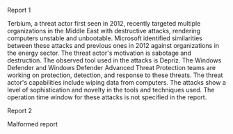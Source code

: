 
Report 1

Terbium, a threat actor first seen in 2012, recently targeted multiple organizations in the Middle East with destructive attacks, rendering computers unstable and unbootable. Microsoft identified similarities between these attacks and previous ones in 2012 against organizations in the energy sector. The threat actor's motivation is sabotage and destruction. The observed tool used in the attacks is Depriz. The Windows Defender and Windows Defender Advanced Threat Protection teams are working on protection, detection, and response to these threats. The threat actor's capabilities include wiping data from computers. The attacks show a level of sophistication and novelty in the tools and techniques used. The operation time window for these attacks is not specified in the report.





Report 2

Malformed report


